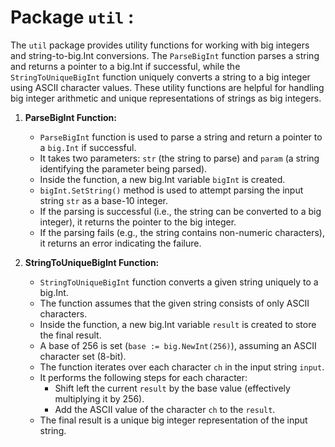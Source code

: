# Package `util` :

The `util` package provides utility functions for working with big integers and string-to-big.Int conversions. The `ParseBigInt` function parses a string and returns a pointer to a big.Int if successful, while the `StringToUniqueBigInt` function uniquely converts a string to a big integer using ASCII character values. These utility functions are helpful for handling big integer arithmetic and unique representations of strings as big integers.

1. **ParseBigInt Function:**
   - `ParseBigInt` function is used to parse a string and return a pointer to a `big.Int` if successful.
   - It takes two parameters: `str` (the string to parse) and `param` (a string identifying the parameter being parsed).
   - Inside the function, a new big.Int variable `bigInt` is created.
   - `bigInt.SetString()` method is used to attempt parsing the input string `str` as a base-10 integer.
   - If the parsing is successful (i.e., the string can be converted to a big integer), it returns the pointer to the big integer.
   - If the parsing fails (e.g., the string contains non-numeric characters), it returns an error indicating the failure.

2. **StringToUniqueBigInt Function:**
   - `StringToUniqueBigInt` function converts a given string uniquely to a big.Int.
   - The function assumes that the given string consists of only ASCII characters.
   - Inside the function, a new big.Int variable `result` is created to store the final result.
   - A base of 256 is set (`base := big.NewInt(256)`), assuming an ASCII character set (8-bit).
   - The function iterates over each character `ch` in the input string `input`.
   - It performs the following steps for each character:
     - Shift left the current `result` by the base value (effectively multiplying it by 256).
     - Add the ASCII value of the character `ch` to the `result`.
   - The final result is a unique big integer representation of the input string.


